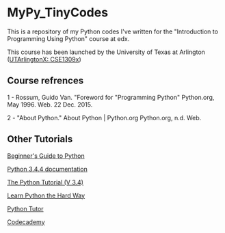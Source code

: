 # MyPy_TinyCodes

This is a repository of my Python codes I've written for the "Introduction to Programming Using Python" course at edx.

This course has been launched by the University of Texas at Arlington ([UTArlingtonX: CSE1309x](https://courses.edx.org/courses/course-v1:UTArlingtonX+CSE1309x+1T2018/course/))

## Course refrences

1 - Rossum, Guido Van. "Foreword for "Programming Python" Python.org, May 1996. Web. 22 Dec. 2015.

2 - "About Python." About Python | Python.org  Python.org, n.d. Web.

## Other Tutorials

[Beginner's Guide to Python](https://wiki.python.org/moin/BeginnersGuide)

[Python 3.4.4 documentation](https://docs.python.org/3.4/)

[The Python Tutorial (V 3.4)](https://docs.python.org/3.4/tutorial/)

[Learn Python the Hard Way](http://learnpythonthehardway.org/book/)

[Python Tutor](http://www.pythontutor.com/visualize.html#mode=edit)

[Codecademy](https://www.codecademy.com/)
